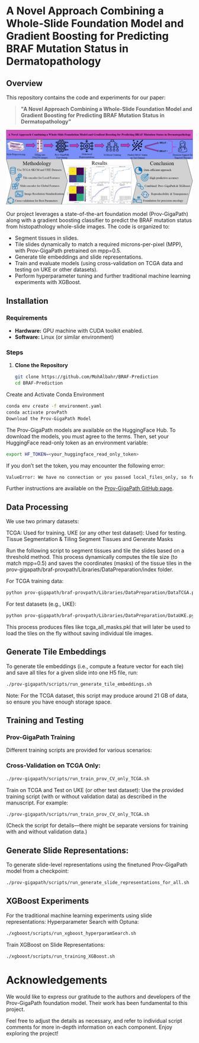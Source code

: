 # A Novel Approach Combining a Whole-Slide Foundation Model and Gradient Boosting for Predicting BRAF Mutation Status in Dermatopathology


## Overview

This repository contains the code and experiments for our paper:

> **"A Novel Approach Combining a Whole-Slide Foundation Model and Gradient Boosting for Predicting BRAF Mutation Status in Dermatopathology"**

![Overview Image](graphical_abstract.png)

Our project leverages a state-of-the-art foundation model (Prov-GigaPath) along with a gradient boosting classifier to predict the BRAF mutation status from histopathology whole-slide images. The code is organized to:
- Segment tissues in slides.
- Tile slides dynamically to match a required microns-per-pixel (MPP), with Prov-GigaPath pretrained on mpp=0.5.
- Generate tile embeddings and slide representations.
- Train and evaluate models (using cross-validation on TCGA data and testing on UKE or other datasets).
- Perform hyperparameter tuning and further traditional machine learning experiments with XGBoost.

## Installation

### Requirements

- **Hardware:** GPU machine with CUDA toolkit enabled.
- **Software:** Linux (or similar environment)

### Steps

1. **Clone the Repository**
   ```bash
   git clone https://github.com/MohAlbahr/BRAF-Prediction
   cd BRAF-Prediction
   ```
Create and Activate Conda Environment

```bash
conda env create -f environment.yaml
conda activate provPath
Download the Prov-GigaPath Model
```
The Prov-GigaPath models are available on the HuggingFace Hub.
To download the models, you must agree to the terms. Then, set your HuggingFace read-only token as an environment variable:

```bash
export HF_TOKEN=<your_huggingface_read_only_token>
```
If you don’t set the token, you may encounter the following error:
```bash
ValueError: We have no connection or you passed local_files_only, so force_download is not an accepted option.
```

Further instructions are available on the [Prov-GigaPath GitHub page](https://github.com/prov-gigapath/prov-gigapath).

## Data Processing
We use two primary datasets:

TCGA: Used for training.
UKE (or any other test dataset): Used for testing.
Tissue Segmentation & Tiling
Segment Tissues and Generate Masks

Run the following script to segment tissues and tile the slides based on a threshold method. This process dynamically computes the tile size (to match mpp=0.5) and saves the coordinates (masks) of the tissue tiles in the prov-gigapath/braf-provpath/Libraries/DataPreparation/index folder.

For TCGA training data:
```bash
python prov-gigapath/braf-provpath/Libraries/DataPreparation/DataTCGA.py
```

For test datasets (e.g., UKE):
```bash
python prov-gigapath/braf-provpath/Libraries/DataPreparation/DataUKE.py
```

This process produces files like tcga_all_masks.pkl that will later be used to load the tiles on the fly without saving individual tile images.

## Generate Tile Embeddings

To generate tile embeddings (i.e., compute a feature vector for each tile) and save all tiles for a given slide into one H5 file, run:

```bash
./prov-gigapath/scripts/run_generate_tile_embeddings.sh
```
Note: For the TCGA dataset, this script may produce around 21 GB of data, so ensure you have enough storage space.

## Training and Testing
### Prov-GigaPath Training

Different training scripts are provided for various scenarios:

### Cross-Validation on TCGA Only:
```bash
./prov-gigapath/scripts/run_train_prov_CV_only_TCGA.sh
```

Train on TCGA and Test on UKE (or other test dataset): Use the provided training script (with or without validation data) as described in the manuscript. For example:
```bash
./prov-gigapath/scripts/run_train_prov_CV_only_TCGA.sh
```
(Check the script for details—there might be separate versions for training with and without validation data.)

## Generate Slide Representations:
To generate slide-level representations using the finetuned Prov-GigaPath model from a checkpoint:
```bash
./prov-gigapath/scripts/run_generate_slide_representations_for_all.sh
```
## XGBoost Experiments
For the traditional machine learning experiments using slide representations:
Hyperparameter Search with Optuna:
```bash
./xgboost/scripts/run_xgboost_hyperparamSearch.sh
```
Train XGBoost on Slide Representations:
```bash
./xgboost/scripts/run_training_XGBoost.sh
```

# Acknowledgements
We would like to express our gratitude to the authors and developers of the Prov-GigaPath foundation model. Their work has been fundamental to this project.

Feel free to adjust the details as necessary, and refer to individual script comments for more in-depth information on each component. Enjoy exploring the project!

